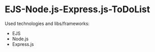 # EJS-Node.js-Express.js-ToDoList

Used technologies and libs/frameworks:

-   EJS
-   Node.js
-   Express.js
